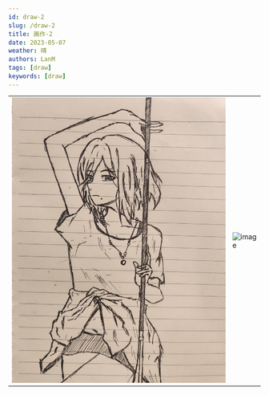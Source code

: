 ```yaml
---
id: draw-2
slug: /draw-2
title: 画作-2
date: 2023-05-07
weather: 晴
authors: LanM
tags: [draw]
keywords: [draw]
---
```


|                         |                         |
| :---------------------: | ----------------------- |
| ![image](./img/2-1.jpg) | ![image](./img/2-2.jpg) |
